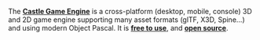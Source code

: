 The [**Castle Game Engine**](https://castle-engine.io/) is a cross-platform (desktop, mobile, console) 3D and 2D game engine supporting many asset formats (glTF, X3D, Spine...) and using modern Object Pascal. It is [**free to use**](https://castle-engine.itch.io/castle-game-engine), and [**open source**](https://github.com/castle-engine/castle-engine).
